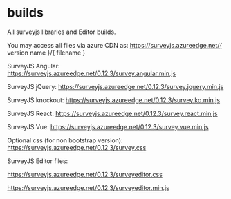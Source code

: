 # builds
All surveyjs libraries and Editor builds.

You may access all files via azure CDN as: https://surveyjs.azureedge.net/{ version name }/{ filename }


SurveyJS Angular: https://surveyjs.azureedge.net/0.12.3/survey.angular.min.js

SurveyJS jQuery: https://surveyjs.azureedge.net/0.12.3/survey.jquery.min.js

SurveyJS knockout: https://surveyjs.azureedge.net/0.12.3/survey.ko.min.js

SurveyJS React: https://surveyjs.azureedge.net/0.12.3/survey.react.min.js

SurveyJS Vue: https://surveyjs.azureedge.net/0.12.3/survey.vue.min.js

Optional css (for non bootstrap version): https://surveyjs.azureedge.net/0.12.3/survey.css

SurveyJS Editor files:

https://surveyjs.azureedge.net/0.12.3/surveyeditor.css

https://surveyjs.azureedge.net/0.12.3/surveyeditor.min.js
